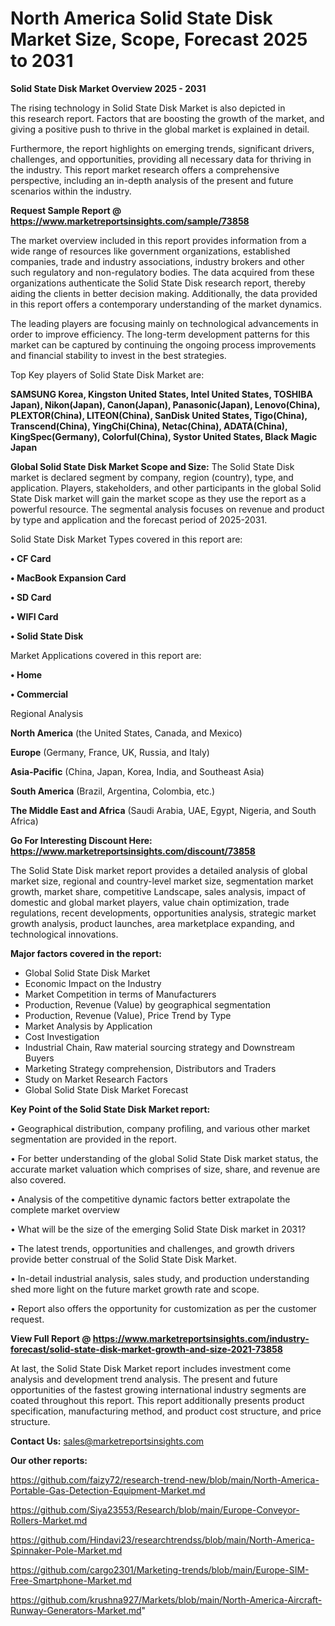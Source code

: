 # North America Solid State Disk Market Size, Scope, Forecast 2025 to 2031

<Strong> Solid State Disk Market Overview 2025 - 2031</strong>

The rising technology in Solid State Disk Market is also depicted in this research report. Factors that are boosting the growth of the market, and giving a positive push to thrive in the global market is explained in detail.

Furthermore, the report highlights on emerging trends, significant drivers, challenges, and opportunities, providing all necessary data for thriving in the industry. This report market research offers a comprehensive perspective, including an in-depth analysis of the present and future scenarios within the industry.

<strong>Request Sample Report @ <a href=https://www.marketreportsinsights.com/sample/73858>https://www.marketreportsinsights.com/sample/73858</a></strong>

The market overview included in this report provides information from a wide range of resources like government organizations, established companies, trade and industry associations, industry brokers and other such regulatory and non-regulatory bodies. The data acquired from these organizations authenticate the Solid State Disk research report, thereby aiding the clients in better decision making. Additionally, the data provided in this report offers a contemporary understanding of the market dynamics.

The leading players are focusing mainly on technological advancements in order to improve efficiency. The long-term development patterns for this market can be captured by continuing the ongoing process improvements and financial stability to invest in the best strategies.

Top Key players of Solid State Disk Market are:

<strong>SAMSUNG Korea, Kingston United States, Intel United States, TOSHIBA Japan), Nikon(Japan), Canon(Japan), Panasonic(Japan), Lenovo(China), PLEXTOR(China), LITEON(China), SanDisk United States, Tigo(China), Transcend(China), YingChi(China), Netac(China), ADATA(China), KingSpec(Germany), Colorful(China), Systor United States, Black Magic Japan</strong>

<strong><b>Global Solid State Disk Market Scope and Size:</b></strong>
The Solid State Disk market is declared segment by company, region (country), type, and application. Players, stakeholders, and other participants in the global Solid State Disk market will gain the market scope as they use the report as a powerful resource. The segmental analysis focuses on revenue and product by type and application and the forecast period of 2025-2031.

Solid State Disk Market Types covered in this report are:

<strong>• CF Card

• MacBook Expansion Card

• SD Card

• WIFI Card

• Solid State Disk</strong>

Market Applications covered in this report are:

<strong>• Home

• Commercial</strong> 

Regional Analysis

<strong>North America</strong> (the United States, Canada, and Mexico)

<strong>Europe</strong> (Germany, France, UK, Russia, and Italy)

<strong>Asia-Pacific</strong> (China, Japan, Korea, India, and Southeast Asia)

<strong>South America</strong> (Brazil, Argentina, Colombia, etc.)

<strong>The Middle East and Africa</strong> (Saudi Arabia, UAE, Egypt, Nigeria, and South Africa)

<strong>Go For Interesting Discount Here: <a href=https://www.marketreportsinsights.com/discount/73858>https://www.marketreportsinsights.com/discount/73858</a></strong>

The Solid State Disk market report provides a detailed analysis of global market size, regional and country-level market size, segmentation market growth, market share, competitive Landscape, sales analysis, impact of domestic and global market players, value chain optimization, trade regulations, recent developments, opportunities analysis, strategic market growth analysis, product launches, area marketplace expanding, and technological innovations.

<strong><b>Major factors covered in the report:</b></strong>
<ul>
  <li>Global Solid State Disk Market </li>
  <li>Economic Impact on the Industry</li>
  <li>Market Competition in terms of Manufacturers</li>
  <li>Production, Revenue (Value) by geographical segmentation</li>
  <li>Production, Revenue (Value), Price Trend by Type</li>
  <li>Market Analysis by Application</li>
  <li>Cost Investigation</li>
  <li>Industrial Chain, Raw material sourcing strategy and Downstream Buyers</li>
  <li>Marketing Strategy comprehension, Distributors and Traders</li>
  <li>Study on Market Research Factors</li>
  <li>Global Solid State Disk Market Forecast</li>
</ul>

<strong><b>Key Point of the Solid State Disk Market report:</b></strong>

• Geographical distribution, company profiling, and various other market segmentation are provided in the report.

• For better understanding of the global Solid State Disk market status, the accurate market valuation which comprises of size, share, and revenue are also covered.

• Analysis of the competitive dynamic factors better extrapolate the complete market overview

• What will be the size of the emerging Solid State Disk market in 2031?

• The latest trends, opportunities and challenges, and growth drivers provide better construal of the Solid State Disk Market.

• In-detail industrial analysis, sales study, and production understanding shed more light on the future market growth rate and scope.

• Report also offers the opportunity for customization as per the customer request.

<strong><b>View Full Report @ <a href=https://www.marketreportsinsights.com/industry-forecast/solid-state-disk-market-growth-and-size-2021-73858>https://www.marketreportsinsights.com/industry-forecast/solid-state-disk-market-growth-and-size-2021-73858</a></b></strong>


At last, the Solid State Disk Market report includes investment come analysis and development trend analysis. The present and future opportunities of the fastest growing international industry segments are coated throughout this report. This report additionally presents product specification, manufacturing method, and product cost structure, and price structure.

<strong>Contact Us:</strong>
sales@marketreportsinsights.com

<strong>Our other reports:</strong>

<a href=https://github.com/faizy72/research-trend-new/blob/main/North-America-Portable-Gas-Detection-Equipment-Market.md>https://github.com/faizy72/research-trend-new/blob/main/North-America-Portable-Gas-Detection-Equipment-Market.md</a>

<a href=https://github.com/Siya23553/Research/blob/main/Europe-Conveyor-Rollers-Market.md>https://github.com/Siya23553/Research/blob/main/Europe-Conveyor-Rollers-Market.md</a>

<a href=https://github.com/Hindavi23/researchtrendss/blob/main/North-America-Spinnaker-Pole-Market.md>https://github.com/Hindavi23/researchtrendss/blob/main/North-America-Spinnaker-Pole-Market.md</a>

<a href=https://github.com/cargo2301/Marketing-trends/blob/main/Europe-SIM-Free-Smartphone-Market.md>https://github.com/cargo2301/Marketing-trends/blob/main/Europe-SIM-Free-Smartphone-Market.md</a>

<a href=https://github.com/krushna927/Markets/blob/main/North-America-Aircraft-Runway-Generators-Market.md>https://github.com/krushna927/Markets/blob/main/North-America-Aircraft-Runway-Generators-Market.md</a>"
